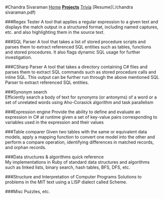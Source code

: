 #Chandra Sivaraman
[Home](./home.html) [**Projects**](./projects.html) [Trivia](./trivia.html) [Resume](./chandra sivaraman.pdf)


###Regex Tester
A tool that applies a regular expression to a	 given text and displays the match output in a
structured format, including named captures, etc. and also highlighting them in the source text.
	
###SQL Parser
A tool that takes a list of stored procedure scripts and parses them to extract referenced
SQL entities such as tables, functions and stored procedures. It also flags dynamic SQL usage
for further investigation.
 		
###CSharp Parser
A tool that takes a directory containing C# files and parses them to extract SQL commands
such as stored procedure calls and inline SQL. This output can be further run through the above
mentioned SQL Parser to extract referenced SQL entities.
	
###Synonym search	
Efficiently search a body of text for synonyms (or antonyms) of a word
or a set of unrelated words using Aho-Corasick algorithm and task parallelism
	
###Expression engine
Provide the ability to define and evaluate an expression in C# at runtime
given a set of key-value pairs corresponding to variables used in the expression and their values 
	
###Table comparer
Given two tables with the same or equivalent data models, apply a mapping function
to convert one model into the other and perform a compare operation,
identifying differences in matched records, and orphan records. 
	
###Data structures & algorithms quick reference		
My implementations in Ruby of standard data structures and algorithms such as linked lists,
binary search, hash tables, BFS, DFS, etc.
	
###Structure and Interpretation of Computer Programs
Solutions to problems in the MIT text using a LISP dialect called Scheme.
	
###Misc
Puzzles, etc.